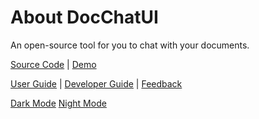# About DocChatUI

An open-source tool for you to chat with your documents.

[Source Code](https://github.com/Cinnamon/DocChatUI) |
[Demo](https://huggingface.co/spaces/lone17/DocChatUI-app)

[User Guide](https://cinnamon.github.io/DocChatUI/) |
[Developer Guide](https://cinnamon.github.io/DocChatUI/development/) |
[Feedback](https://github.com/Cinnamon/DocChatUI/issues)

[Dark Mode](?__theme=dark)
[Night Mode](?__theme=light)
